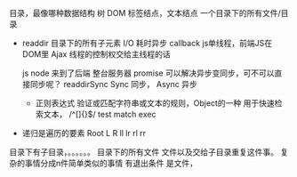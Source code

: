 目录，最像哪种数据结构  树
DOM 标签结点，文本结点
一个目录下的所有文件/目录

- readdir 目录下的所有子元素
  I/O  耗时异步 callback
  js单线程，前端JS在DOM里 Ajax
  线程的控制权交给主线程的话

  js node 来到了后端 整台服务器
  promise 可以解决异步变同步，可不可以直接同步呢？
  readdirSync 
  Sync 同步， Async 异步

  - 正则表达式
    验证或匹配字符串或文本的规则，Object的一种
    用于快速检索文本， /^[]{}$/
    test match exec

- 递归是遍历的要素
    Root
  L      R
ll lr  rl rr

目录下有子目录，。。。。。。
目录下的所有文件
    文件以及交给子目录重复这件事。
复杂的事情分成n件简单类似的事情
有退出条件  是文件，